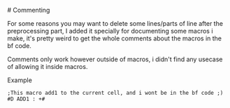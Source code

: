 # Commenting

For some reasons you may want to delete some lines/parts of line after the preprocessing part, I added it specially for documenting some macros i make, it's pretty weird to get the whole comments about the macros in the bf code.

Comments only work however outside of macros, i didn't find any usecase of allowing it inside macros.

Example
```bf
;This macro add1 to the current cell, and i wont be in the bf code ;)
#D ADD1 : +#
```
